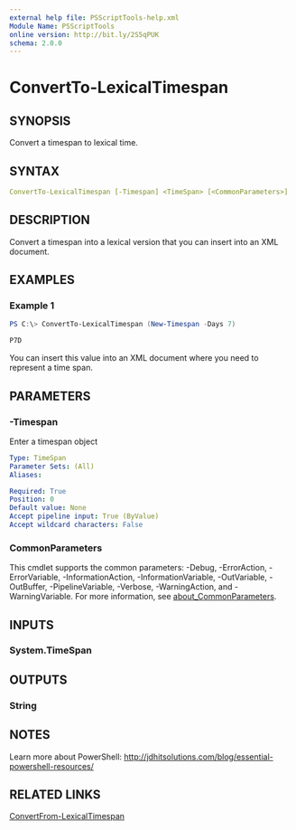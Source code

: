 ```yaml
---
external help file: PSScriptTools-help.xml
Module Name: PSScriptTools
online version: http://bit.ly/2S5qPUK
schema: 2.0.0
---
```


# ConvertTo-LexicalTimespan

## SYNOPSIS

Convert a timespan to lexical time.

## SYNTAX

```yaml
ConvertTo-LexicalTimespan [-Timespan] <TimeSpan> [<CommonParameters>]
```

## DESCRIPTION

Convert a timespan into a lexical version that you can insert into an XML document.

## EXAMPLES

### Example 1

```powershell
PS C:\> ConvertTo-LexicalTimespan (New-Timespan -Days 7)

P7D
```

You can insert this value into an XML document where you need to represent a time span.

## PARAMETERS

### -Timespan

Enter a timespan object

```yaml
Type: TimeSpan
Parameter Sets: (All)
Aliases:

Required: True
Position: 0
Default value: None
Accept pipeline input: True (ByValue)
Accept wildcard characters: False
```

### CommonParameters

This cmdlet supports the common parameters: -Debug, -ErrorAction, -ErrorVariable, -InformationAction, -InformationVariable, -OutVariable, -OutBuffer, -PipelineVariable, -Verbose, -WarningAction, and -WarningVariable. For more information, see [about_CommonParameters](http://go.microsoft.com/fwlink/?LinkID=113216).

## INPUTS

### System.TimeSpan

## OUTPUTS

### String

## NOTES

Learn more about PowerShell:
http://jdhitsolutions.com/blog/essential-powershell-resources/

## RELATED LINKS

[ConvertFrom-LexicalTimespan](ConvertFrom-LexicalTimespan.md)
